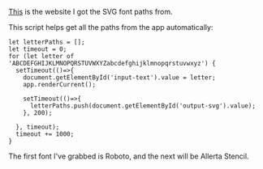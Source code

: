 [This](https://danmarshall.github.io/google-font-to-svg-path/) is the website I got the SVG font paths from.

This script helps get all the paths from the app automatically:

```
let letterPaths = [];
let timeout = 0;
for (let letter of 'ABCDEFGHIJKLMNOPQRSTUVWXYZabcdefghijklmnopqrstuvwxyz') {
  setTimeout(()=>{
    document.getElementById('input-text').value = letter;
    app.renderCurrent();

    setTimeout(()=>{
      letterPaths.push(document.getElementById('output-svg').value);
    }, 200);
    
  }, timeout);
  timeout += 1000;
}
```

The first font I've grabbed is Roboto, and the next will be Allerta Stencil.